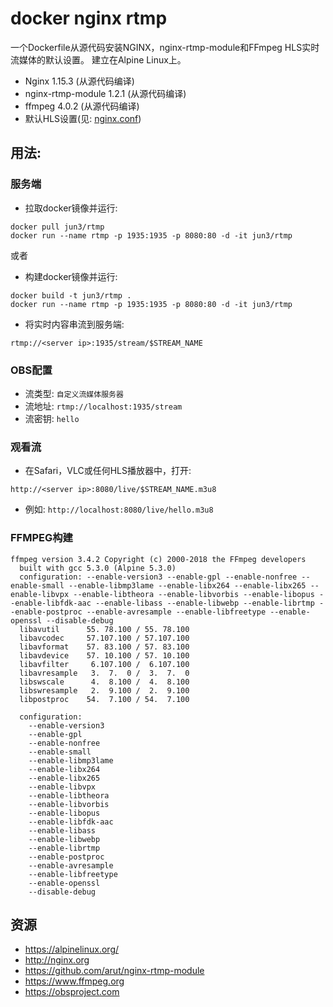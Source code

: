 # docker nginx rtmp
一个Dockerfile从源代码安装NGINX，nginx-rtmp-module和FFmpeg
HLS实时流媒体的默认设置。 建立在Alpine Linux上。

* Nginx 1.15.3 (从源代码编译)
* nginx-rtmp-module 1.2.1 (从源代码编译)
* ffmpeg 4.0.2 (从源代码编译)
* 默认HLS设置(见: [nginx.conf](nginx.conf))


## 用法:

### 服务端
* 拉取docker镜像并运行:
```
docker pull jun3/rtmp
docker run --name rtmp -p 1935:1935 -p 8080:80 -d -it jun3/rtmp
```
或者 

* 构建docker镜像并运行:
```
docker build -t jun3/rtmp .
docker run --name rtmp -p 1935:1935 -p 8080:80 -d -it jun3/rtmp
```

* 将实时内容串流到服务端:
```
rtmp://<server ip>:1935/stream/$STREAM_NAME
```

### OBS配置
* 流类型: `自定义流媒体服务器`
* 流地址: `rtmp://localhost:1935/stream`
* 流密钥: `hello`

### 观看流
* 在Safari，VLC或任何HLS播放器中，打开:
```
http://<server ip>:8080/live/$STREAM_NAME.m3u8
```
* 例如: `http://localhost:8080/live/hello.m3u8`


### FFMPEG构建
```
ffmpeg version 3.4.2 Copyright (c) 2000-2018 the FFmpeg developers
  built with gcc 5.3.0 (Alpine 5.3.0)
  configuration: --enable-version3 --enable-gpl --enable-nonfree --enable-small --enable-libmp3lame --enable-libx264 --enable-libx265 --enable-libvpx --enable-libtheora --enable-libvorbis --enable-libopus --enable-libfdk-aac --enable-libass --enable-libwebp --enable-librtmp --enable-postproc --enable-avresample --enable-libfreetype --enable-openssl --disable-debug
  libavutil      55. 78.100 / 55. 78.100
  libavcodec     57.107.100 / 57.107.100
  libavformat    57. 83.100 / 57. 83.100
  libavdevice    57. 10.100 / 57. 10.100
  libavfilter     6.107.100 /  6.107.100
  libavresample   3.  7.  0 /  3.  7.  0
  libswscale      4.  8.100 /  4.  8.100
  libswresample   2.  9.100 /  2.  9.100
  libpostproc    54.  7.100 / 54.  7.100

  configuration:
    --enable-version3
    --enable-gpl
    --enable-nonfree
    --enable-small
    --enable-libmp3lame
    --enable-libx264
    --enable-libx265
    --enable-libvpx
    --enable-libtheora
    --enable-libvorbis
    --enable-libopus
    --enable-libfdk-aac
    --enable-libass
    --enable-libwebp
    --enable-librtmp
    --enable-postproc
    --enable-avresample
    --enable-libfreetype
    --enable-openssl
    --disable-debug
```

## 资源
* https://alpinelinux.org/
* http://nginx.org
* https://github.com/arut/nginx-rtmp-module
* https://www.ffmpeg.org
* https://obsproject.com
